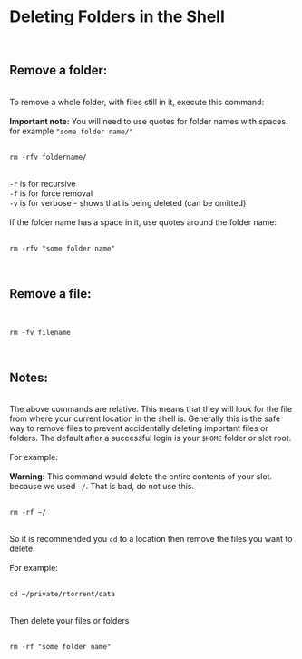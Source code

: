 <h1>Deleting Folders in the Shell</h1>

        
<br>
<h2>Remove a folder:</h2><br>
To remove a whole folder, with files still in it, execute this command:<br>
<br>
<strong>Important note:</strong> You will need to use quotes for folder names with spaces. for example <code>&quot;some folder name&#x2F;&quot;</code><br>
<br>
<pre><code>rm -rfv foldername&#x2F;</code></pre><br>
<code>-r</code> is for recursive<br>
<code>-f</code> is for force removal<br>
<code>-v</code> is for verbose - shows that is being deleted (can be omitted)<br>
<br>
If the folder name has a space in it, use quotes around the folder name:<br>
<br>
<pre><code>rm -rfv &quot;some folder name&quot;</code></pre><br>
<h2>Remove a file:</h2><br>
<pre><code>rm -fv filename</code></pre><br>
<h2>Notes:</h2><br>
The above commands are relative. This means that they will look for the file from where your current location in the shell is. Generally this is the safe way to remove files to prevent accidentally deleting important files or folders. The default after a successful login is your <code>$HOME</code> folder or slot root.<br>
<br>
For example:<br>
<br>
<strong>Warning:</strong> This command would delete the entire contents of your slot. because we used <code>~&#x2F;</code>. That is bad, do not use this.<br>
<br>
<pre><code>rm -rf ~&#x2F;</code></pre><br>
So it is recommended you <code>cd</code> to a location then remove the files you want to delete.<br>
<br>
For example:<br>
<br>
<pre><code>cd ~&#x2F;private&#x2F;rtorrent&#x2F;data</code></pre><br>
Then delete your files or folders<br>
<br>
<pre><code>rm -rf &quot;some folder name&quot;</code></pre><br>
<br>
